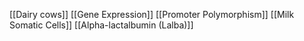 [[Dairy cows]]
[[Gene Expression]]
[[Promoter Polymorphism]]
[[Milk Somatic Cells]]
[[Alpha-lactalbumin (Lalba)]]

